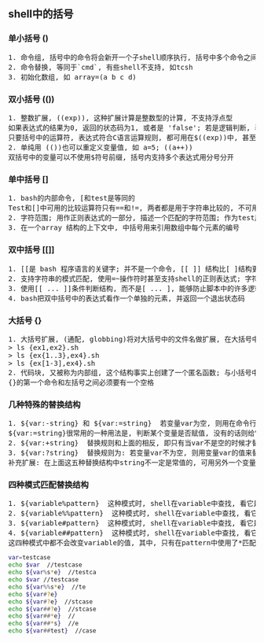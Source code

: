 ## shell中的括号

### 单小括号 ()

<pre>
1. 命令组, 括号中的命令将会新开一个子shell顺序执行, 括号中多个命令之间用分号隔开
2. 命令替换, 等同于`cmd`, 有些shell不支持, 如tcsh
3. 初始化数组, 如 array=(a b c d)
</pre>

### 双小括号 (())

<pre>
1. 整数扩展, ((exp)), 这种扩展计算是整数型的计算, 不支持浮点型
如果表达式的结果为0, 返回的状态码为1, 或者是 'false'; 若是逻辑判断, 表达式为真则为1, 假为0
只要括号中的运算符, 表达式符合C语言运算规则, 都可用在$((exp))中, 甚至是三目运算符, 作不同进位(如二进制, 八进制, 十六进制)运算时, 输出结果全都自动转化成了十进制, 如: echo $((16#5f)) 结果为95 (16进位转十进制)
2. 单纯用 (())也可以重定义变量值, 如 a=5; ((a++))
双括号中的变量可以不使用$符号前缀, 括号内支持多个表达式用分号分开
</pre>

### 单中括号 []

<pre>
1. bash的内部命令, [和test是等同的
Test和[]中可用的比较运算符只有==和!=, 两者都是用于字符串比较的, 不可用于整数比较, 整数比较只能使用-eq, -gt这种形式
2. 字符范围; 用作正则表达式的一部分, 描述一个匹配的字符范围; 作为test用途的中括号内不能使用正则
3. 在一个array 结构的上下文中, 中括号用来引用数组中每个元素的编号
</pre>

### 双中括号 [[]]

<pre>
1. [[是 bash 程序语言的关键字; 并不是一个命令, [[ ]] 结构比[ ]结构更加通用; 在[[和]]之间所有的字符都不会发生文件名扩展或者单词分割, 但是会发生参数扩展和命令替换
2. 支持字符串的模式匹配, 使用=~操作符时甚至支持shell的正则表达式; 字符串比较时可以把右边的作为一个模式, 而不仅仅是一个字符串, 比如[[ hello == hell? ]], 结果为真; [[ ]] 中匹配字符串或通配符, 不需要引号
3. 使用[[ ... ]]条件判断结构, 而不是[ ... ], 能够防止脚本中的许多逻辑错误; 比如, &&、||、<和> 操作符能够正常存在于[[ ]]条件判断结构中, 但是如果出现在[ ]结构中的话, 会报错
4. bash把双中括号中的表达式看作一个单独的元素, 并返回一个退出状态码
</pre>

### 大括号 {}

<pre>
1. 大括号扩展, (通配, globbing)将对大括号中的文件名做扩展, 在大括号中, 不允许有空白, 除非这个空白被引用或转义; 第一种: 对大括号中的以逗号分割的文件列表进行拓展; 如 touch {a,b}.txt 结果为a.txt b.txt; 第二种: 对大括号中以点点（..）分割的顺序文件列表起拓展作用, 如: touch {a..d}.txt 结果为a.txt b.txt c.txt d.txt
> ls {ex1,ex2}.sh
> ls {ex{1..3},ex4}.sh
> ls {ex[1-3],ex4}.sh
2. 代码块, 又被称为内部组, 这个结构事实上创建了一个匿名函数; 与小括号中的命令不同, 大括号内的命令不会新开一个子shell运行, 即脚本余下部分仍可使用括号内变量; 括号内的命令间用分号隔开, 最后一个也必须有分号
{}的第一个命令和左括号之间必须要有一个空格
</pre>

### 几种特殊的替换结构

<pre>
1. ${var:-string} 和 ${var:=string}  若变量var为空, 则用在命令行中用string来替换${var:-string}, 否则变量var不为空时, 则用变量var的值来替换${var:-string}; 对于${var:=string}的替换规则和${var:-string}是一样的, 所不同之处是${var:=string}若var为空时, 用string替换${var:=string}的同时, 把string赋给变量var
${var:=string}很常用的一种用法是, 判断某个变量是否赋值, 没有的话则给它赋上一个默认值 
2. ${var:+string}  替换规则和上面的相反, 即只有当var不是空的时候才替换成string, 若var为空时则不替换或者说是替换成变量 var的值, 即空值; (因为变量var此时为空, 所以这两种说法是等价的) 
3. ${var:?string}  替换规则为: 若变量var不为空, 则用变量var的值来替换${var:?string}; 若变量var为空, 则把string输出到标准错误中, 并从脚本中退出; 我们可利用此特性来检查是否设置了变量的值 
补充扩展: 在上面这五种替换结构中string不一定是常值的, 可用另外一个变量的值或是一种命令的输出
</pre>

### 四种模式匹配替换结构

<pre>
1. ${variable%pattern}  这种模式时, shell在variable中查找, 看它是否以给的模式pattern结尾, 如果是, 就从命令行把variable中的内容去掉右边最短的匹配模式
2. ${variable%%pattern}  这种模式时, shell在variable中查找, 看它是否以给的模式pattern结尾, 如果是, 就从命令行把variable中的内容去掉右边最长的匹配模式
3. ${variable#pattern}  这种模式时, shell在variable中查找, 看它是否以给的模式pattern开始, 如果是, 就从命令行把variable中的内容去掉左边最短的匹配模式
4. ${variable##pattern}  这种模式时, shell在variable中查找, 看它是否以给的模式pattern开始, 如果是, 就从命令行把variable中的内容去掉左边最长的匹配模式
这四种模式中都不会改变variable的值, 其中, 只有在pattern中使用了*匹配符号时, '%'和'%%', '#'和'##'才有区别; 结构中的pattern支持通配符, *表示零个或多个任意字符, ?表示零个或一个任意字符, [...]表示匹配中括号里面的字符, [!...]表示不匹配中括号里面的字符
</pre>

```sh
var=testcase
echo $var  //testcase
echo ${var%s*e}  //testca
echo $var //testcase
echo ${var%%s*e}  //te
echo ${var#?e}
echo ${var#?e}  //stcase
echo ${var##?e}  //stcase
echo ${var##*e}  //
echo ${var##*s}  //e
echo ${var##test}  //case
```
